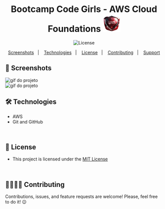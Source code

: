 <h1 align="center"> Bootcamp Code Girls - AWS Cloud Foundations <img src=".github/code-girls.png" width="55px"></h1>

<p align="center">
  <img alt="License" src="https://img.shields.io/static/v1?label=license&message=MIT&color=c920c9&labelColor=000000">

</p>

<p align="center">  
  <a href="#-screenshots">Screenshots</a>&nbsp;&nbsp;&nbsp;|&nbsp;&nbsp;&nbsp;
  <a href="#-technologies">Technologies</a>&nbsp;&nbsp;&nbsp;|&nbsp;&nbsp;&nbsp;
  <a href="#-license">License</a>&nbsp;&nbsp;&nbsp;|&nbsp;&nbsp;&nbsp;
  <a href="#-contributing">Contributing</a>&nbsp;&nbsp;&nbsp;|&nbsp;&nbsp;&nbsp;
  <a href="#support">Support</a>  
</p>

## 📸 Screenshots

<img src=".github/gif-do-projeto.gif" alt="gif do projeto">

<br>

<img src=".github/Diagrama-Entidade-Relacionamento(DER).png" alt="gif do projeto">

<br>

## 🛠 Technologies

- AWS
- Git and GitHub

<br>

## 📜 License

- This project is licensed under the [MIT License](https://choosealicense.com/licenses/mit/)

<br>

## 🫱🏻‍🫲🏻 Contributing

<p> Contributions, issues, and feature requests are welcome! Please, feel free to do it! 😉 </p>

<br>

